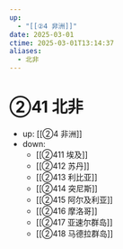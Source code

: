 ```yaml
---
up:
  - "[[②4 非洲]]"
date: 2025-03-01
ctime: 2025-03-01T13:14:37
aliases:
  - 北非
---
```


# ②41 北非

- up: [[②4 非洲]]
- down:	
	- [[②411 埃及]]
	- [[②412 苏丹]]
	- [[②413 利比亚]]
	- [[②414 突尼斯]]
	- [[②415 阿尔及利亚]]
	- [[②416 摩洛哥]]
	- [[②417 亚速尔群岛]]
	- [[②418 马德拉群岛]]
	
